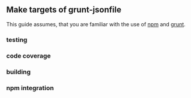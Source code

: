 ## Make targets of grunt-jsonfile ##

This guide assumes, that you are familiar with the use of [npm](www.npmjs.com) and [grunt](gruntjs.com).  

### testing ###

### code coverage ###

### building ###

### npm integration ###
